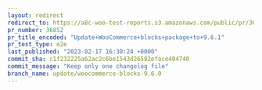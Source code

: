 ```yaml
---
layout: redirect
redirect_to: https://a8c-woo-test-reports.s3.amazonaws.com/public/pr/36852/e2e/index.html
pr_number: 36852
pr_title_encoded: "Update+WooCommerce+blocks+package+to+9.6.1"
pr_test_type: e2e
last_published: "2023-02-17 16:30:24 +0000"
commit_sha: c1f232225a62ac2c6be1543d26582eface404740
commit_message: "Keep only one changelog file"
branch_name: update/woocommerce-blocks-9.6.0
---
```

